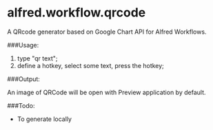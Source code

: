 alfred.workflow.qrcode
======================

A QRcode generator based on Google Chart API for Alfred Workflows.


###Usage:

1. type  "qr text";
2. define a hotkey, select some text, press the hotkey;

###Output:

An image of QRCode will be open with Preview application by default.

###Todo:

- To generate locally
